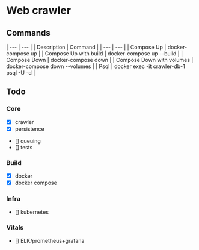 # Web crawler

## Commands

| --- | --- |
| Description | Command |
| --- | --- |
| Compose Up | docker-compose up |
| Compose Up with build | docker-compose up --build |
| Compose Down | docker-compose down |
| Compose Down with volumes | docker-compose down --volumes |
| Psql | docker exec -it crawler-db-1 psql -U <PGUSER> -d <PGDATABASE> |

## Todo

### Core

- [x] crawler
- [x] persistence
- [] queuing
- [] tests

### Build

- [x] docker
- [x] docker compose

### Infra

- [] kubernetes

### Vitals

- [] ELK/prometheus+grafana
